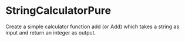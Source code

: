 # StringCalculatorPure
Create a simple calculator function add (or Add) which takes a string as input and return an integer as output.

